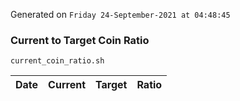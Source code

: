 Generated on `Friday 24-September-2021 at 04:48:45`

### Current to Target Coin Ratio
`current_coin_ratio.sh`

Date|Current|Target|Ratio
---|---|---|---
